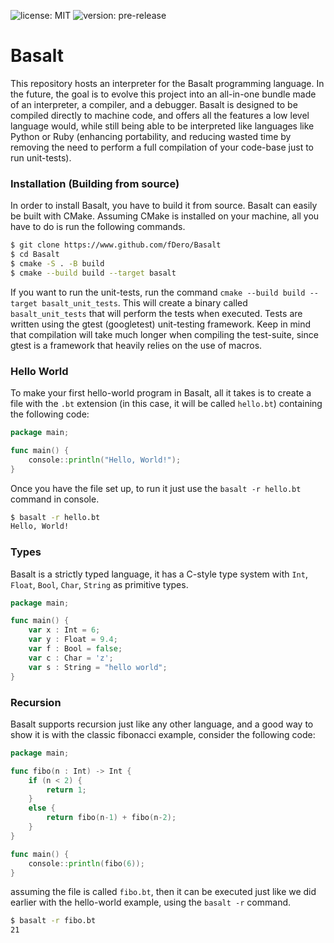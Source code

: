 ![license: MIT](https://img.shields.io/badge/license-MIT-blue)
![version: pre-release](https://img.shields.io/badge/version-pre--release-red)

# Basalt
This repository hosts an interpreter for the Basalt programming language. In the future, 
the goal is to evolve this project into an all-in-one bundle made of an interpreter, a compiler, and a debugger.
Basalt is designed to be compiled directly to machine code, and offers all the features a low level language would, 
while still being able to be interpreted like languages like Python or Ruby (enhancing portability, 
and reducing wasted time by removing the need to perform a full compilation of your code-base just to run unit-tests).

### Installation (Building from source)
In order to install Basalt, you have to build it from source. Basalt can easily be built with CMake. Assuming 
CMake is installed on your machine, all you have to do is run the following commands.
```bash
$ git clone https://www.github.com/fDero/Basalt
$ cd Basalt
$ cmake -S . -B build
$ cmake --build build --target basalt
```

If you want to run the unit-tests, run the command `cmake --build build --target basalt_unit_tests`. This will create
a binary called `basalt_unit_tests` that will perform the tests when executed. Tests are written using the
gtest (googletest) unit-testing framework. Keep in mind that compilation will take much longer when compiling
the test-suite, since gtest is a framework that heavily relies on the use of macros.


### Hello World
To make your first hello-world program in Basalt, all it takes is to create a file with the `.bt` extension 
(in this case, it will be called `hello.bt`) containing the following code:
```go
package main;

func main() {
    console::println("Hello, World!");
}
```

Once you have the file set up, to run it just use the `basalt -r hello.bt` command in console.
```bash
$ basalt -r hello.bt
Hello, World!
```

### Types
Basalt is a strictly typed language, it has a C-style type system with 
`Int`, `Float`, `Bool`, `Char`, `String` as primitive types. 
```go
package main;

func main() {
    var x : Int = 6;
    var y : Float = 9.4;
    var f : Bool = false;
    var c : Char = 'z';
    var s : String = "hello world";
}
```

### Recursion
Basalt supports recursion just like any other language, and a good way to show it is with the classic 
fibonacci example, consider the following code:
```go
package main;

func fibo(n : Int) -> Int {
    if (n < 2) {
        return 1;
    }
    else {
        return fibo(n-1) + fibo(n-2);
    }
}

func main() {
    console::println(fibo(6));
}
```
assuming the file is called `fibo.bt`, then it can be executed just like we did earlier with the hello-world example, 
using the `basalt -r` command.
```bash
$ basalt -r fibo.bt
21
```
